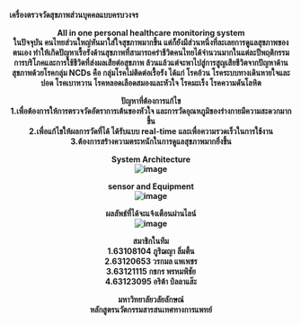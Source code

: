<B>เครื่องตรวจวัดสุขภาพส่วนบุคคลแบบครบวงจร <B><br/><center>
<B>All in one personal healthcare monitoring system <B><br/>
ในปัจจุบัน คนไทยส่วนใหญ่หันมาใส่ใจสุขภาพมากขึ้น แต่ก็ยังมีส่วนหนึ่งที่ละเลยการดูแลสุขภาพของตนเอง ทำให้เกิดปัญหาเรื้อรังด้านสุขภาพที่สามารถคร่าชีวิตคนไทยได้จำนวนมากในแต่ละปีพฤติกรรมการบริโภคและการใช้ชีวิตที่ส่งผลเสียต่อสุขภาพ ล้วนแล้วแต่จะพาไปสู่การสูญเสียชีวิตจากปัญหาด้านสุขภาพด้วยโรคกลุ่ม NCDs คือ กลุ่มโรคไม่ติดต่อเรื้อรัง ได้แก่ โรคอ้วน โรคระบบทางเดินหายใจและปอด โรคเบาหวาน โรคหลอดเลือดสมองและหัวใจ โรคมะเร็ง โรคความดันโลหิต

<B>ปัญหาที่ต้องการแก้ไข<B><br/>
1.เพื่อต้องการให้การตรวจวัดอัตราการเต้นของหัวใจ และการวัดอุณหภูมิของร่างกายมีความสะดวกมากขึ้น<br/>
2.เพื่อแก้ไขให้ผลการวัดที่ได้ ได้รับแบบ real-time และเพื่อความรวดเร็วในการใช้งาน<br/>
3.ต้องการสร้างความตระหนักในการดูแลสุขภาพมากยิ่งขึ้น<br/>

<B>System Architecture<B><br/>
![image](https://user-images.githubusercontent.com/86348249/189513641-5e1baed7-423c-43a6-b814-29ada328e313.png)<br/>

<B>sensor and Equipment<B><br/>
![image](https://user-images.githubusercontent.com/86348249/189513660-3799b2db-3806-4b52-87cf-58b3f270b601.png)<br/>

<B>ผลลัพธ์ที่ได้จะแจ้งเตือนผ่านไลน์<B><br/>
![image](https://user-images.githubusercontent.com/86348249/189513672-851133f1-20c3-4a1c-b687-b89c3cc24aec.png)<br/>

<B>สมาชิกในทีม<B><br/>
1.63108104 ภูริฌญา ลิ่มติ้น<br/>
2.63120653 วรกมล แพเพชร<br/>
3.63121115 กชกร พรหมพิชัย<br/>
4.63123095 อริต้า บิลลาแส๊ะ<br/>

<B>มหาวิทยาลัยวลัยลักษณ์<B><br/>
<B>หลักสูตรนวัตกรรมสารสนเทศทางการแพทย์<B><br/>
